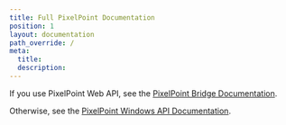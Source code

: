 ```yaml
---
title: Full PixelPoint Documentation
position: 1
layout: documentation
path_override: /
meta:
  title:
  description:
---
```


If you use PixelPoint Web API, see the [PixelPoint Bridge Documentation](/apps/pixelpoint-bridge).

Otherwise, see the [PixelPoint Windows API Documentation](/apps/pixelpoint-windows-api).
